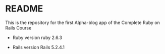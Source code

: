# README

This is the repository for the first Alpha-blog app of the Complete Ruby on Rails Course



* Ruby version 
ruby 2.6.3

* Rails version 
Rails 5.2.4.1